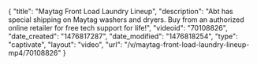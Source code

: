 {
    "title": "Maytag Front Load Laundry Lineup",
    "description": "Abt has special shipping on Maytag washers and dryers. Buy from an authorized online retailer for free tech support for life!",
    "videoid": "70108826",
    "date_created": "1476817287",
    "date_modified": "1476818254",
    "type": "captivate",
    "layout": "video",
    "url": "\/v\/maytag-front-load-laundry-lineup-mp4\/70108826"
}